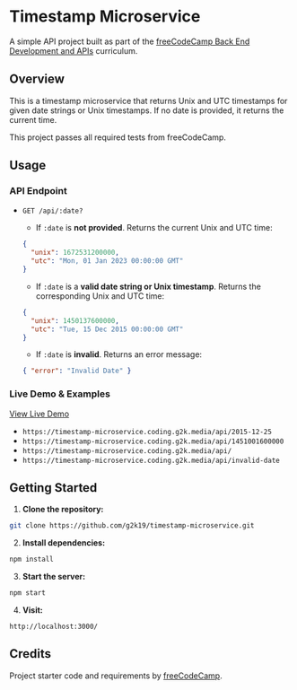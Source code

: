 # Timestamp Microservice

A simple API project built as part of the [freeCodeCamp Back End Development and APIs](https://www.freecodecamp.org/learn/back-end-development-and-apis/) curriculum.

## Overview

This is a timestamp microservice that returns Unix and UTC timestamps for given date strings or Unix timestamps. If no date is provided, it returns the current time.

This project passes all required tests from freeCodeCamp.

## Usage

### API Endpoint

- `GET /api/:date?`

    - If `:date` is **not provided**. Returns the current Unix and UTC time:
    
    ```json
    {
      "unix": 1672531200000,
      "utc": "Mon, 01 Jan 2023 00:00:00 GMT"
    }
    ```

    - If `:date` is a **valid date string or Unix timestamp**. Returns the corresponding Unix and UTC time:
    
    ```json
    {
      "unix": 1450137600000,
      "utc": "Tue, 15 Dec 2015 00:00:00 GMT"
    }
    ```

    - If `:date` is **invalid**. Returns an error message:
    
    ```json
    { "error": "Invalid Date" }
    ```

### Live Demo & Examples

[View Live Demo](https://timestamp-microservice.coding.g2k.media/)

- `https://timestamp-microservice.coding.g2k.media/api/2015-12-25`
- `https://timestamp-microservice.coding.g2k.media/api/1451001600000`
- `https://timestamp-microservice.coding.g2k.media/api/`
- `https://timestamp-microservice.coding.g2k.media/api/invalid-date`

## Getting Started

1. **Clone the repository:**
```bash
git clone https://github.com/g2k19/timestamp-microservice.git
```

2. **Install dependencies:**
```bash
npm install
```

3. **Start the server:**
```bash
npm start
```

4. **Visit:**
```
http://localhost:3000/
```

## Credits

Project starter code and requirements by [freeCodeCamp](https://www.freecodecamp.org/).
